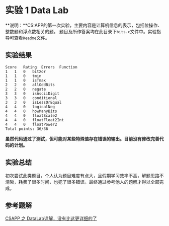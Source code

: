 # 实验 1  Data Lab

**说明：**CS:APP的第一次实验，主要内容是计算机信息的表示，包括位操作、整数题和浮点数相关的题。 题目及所作答案均在此目录下`bits.c`文件中。实验指导可查看`Readme`文件。

## 实验结果

```
Score	Rating	Errors	Function
1	1	0	bitXor
1	1	0	tmin
1	1	0	isTmax
2	2	0	allOddBits
2	2	0	negate
3	3	0	isAsciiDigit
3	3	0	conditional
3	3	0	isLessOrEqual
4	4	0	logicalNeg
4	4	0	howManyBits
4	4	0	floatScale2
4	4	0	floatFloat2Int
4	4	0	floatPower2
Total points: 36/36
```

**虽然代码通过了测试，但可能对某些特殊值存在错误的输出。目前没有修改完善代码的计划。**

## 实验总结

初次尝试此类题目，个人认为题目难度有点大，且假期学习效率不高，解题思路不清晰，耗费了很多时间，也犯了很多错误。最终通过参考他人的题解才得以全部完成。

## 参考题解

[CSAPP 之 DataLab详解，没有比这更详细的了](https://zhuanlan.zhihu.com/p/59534845)

